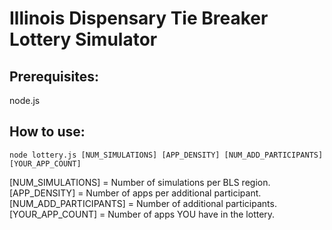 # Illinois Dispensary Tie Breaker Lottery Simulator

## Prerequisites:
node.js

## How to use:
`node lottery.js [NUM_SIMULATIONS] [APP_DENSITY] [NUM_ADD_PARTICIPANTS] [YOUR_APP_COUNT]`

[NUM_SIMULATIONS] = Number of simulations per BLS region.
[APP_DENSITY] = Number of apps per additional participant.
[NUM_ADD_PARTICIPANTS] = Number of additional participants.
[YOUR_APP_COUNT] = Number of apps YOU have in the lottery.
